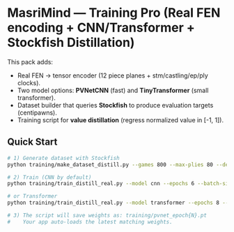 # MasriMind — Training Pro (Real FEN encoding + CNN/Transformer + Stockfish Distillation)

This pack adds:
- Real FEN → tensor encoder (12 piece planes + stm/castling/ep/ply clocks).
- Two model options: **PVNetCNN** (fast) and **TinyTransformer** (small transformer).
- Dataset builder that queries **Stockfish** to produce evaluation targets (centipawns).
- Training script for **value distillation** (regress normalized value in [-1, 1]).

## Quick Start
```bash
# 1) Generate dataset with Stockfish
python training/make_dataset_distill.py --games 800 --max-plies 80 --depth 14

# 2) Train (CNN by default)
python training/train_distill_real.py --model cnn --epochs 6 --batch-size 512

# or Transformer
python training/train_distill_real.py --model transformer --epochs 8 --batch-size 256

# 3) The script will save weights as: training/pvnet_epoch{N}.pt
#    Your app auto-loads the latest matching weights.
```
